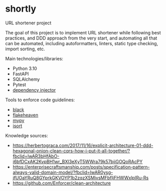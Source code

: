# shortly
URL shortener project

The goal of this project is to implement URL shortener while following best practices, and DDD approach from the very start, and automating all that can be automated, including autoformatters, linters, static type checking, import sorting, etc.

Main technologies/libraries:
* Python 3.10
* FastAPI
* SQLAlchemy
* Pytest
* [dependency injector](https://python-dependency-injector.ets-labs.org/index.html)

Tools to enforce code guidelines:
* [black](https://github.com/psf/black)
* [flakeheaven](https://github.com/flakeheaven/flakeheaven)
* [mypy](https://github.com/python/mypy)
* [isort](https://github.com/PyCQA/isort)

Knowledge sources:
* https://herbertograca.com/2017/11/16/explicit-architecture-01-ddd-hexagonal-onion-clean-cqrs-how-i-put-it-all-together/?fbclid=IwAR3bHfAbO-i6bfDCxAK2KvpBH1wr_BXl3eXyT5WWra79k57bjiGOQoRAcPY
* https://enterprisecraftsmanship.com/posts/specification-pattern-always-valid-domain-model/?fbclid=IwAR0ysg-jfUOaYRuQ8GYprkGKVOYP1b2zqzXSMivsMFbfIjFHWWxlpIRu-Rs
* https://github.com/Enforcer/clean-architecture
